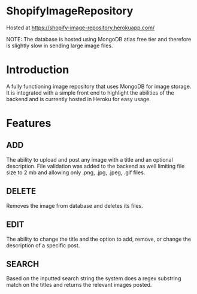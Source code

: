 # ShopifyImageRepository

Hosted at https://shopify-image-repository.herokuapp.com/ 

NOTE: The database is hosted using MongoDB atlas free tier and therefore is slightly slow in sending large image files.


# Introduction

A fully functioning image repository that uses MongoDB for image storage. It is integrated with a simple front end to highlight the abilities of the backend and is currently hosted in Heroku for easy usage.


# Features

## ADD

The ability to upload and post any image with a title and an optional description. File validation was added to the backend as well limiting file size to 2 mb and allowing only .png, .jpg, .jpeg, .gif files.


## DELETE

Removes the image from database and deletes its files.

## EDIT 

The ability to change the title and the option to add, remove, or change the description of a specific post.

## SEARCH

Based on the inputted search string the system does a regex substring match on the titles and returns the relevant images posted.

